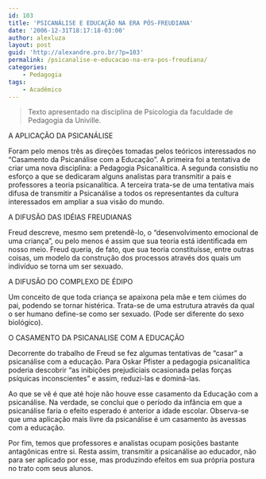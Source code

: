 ```yaml
---
id: 103
title: 'PSICANÁLISE E EDUCAÇÃO NA ERA PÓS-FREUDIANA'
date: '2006-12-31T18:17:18-03:00'
author: alexluza
layout: post
guid: 'http://alexandre.pro.br/?p=103'
permalink: /psicanalise-e-educacao-na-era-pos-freudiana/
categories:
    - Pedagogia
tags:
    - Acadêmico
---
```


> Texto apresentado na disciplina de Psicologia da faculdade de Pedagogia da Univille.

A APLICAÇÃO DA PSICANÁLISE

Foram pelo menos três as direções tomadas pelos teóricos interessados no “Casamento da Psicanálise com a Educação”. A primeira foi a tentativa de criar uma nova disciplina: a Pedagogia Psicanalítica. A segunda consistiu no esforço a que se dedicaram alguns analistas para transmitir a pais e professores a teoria psicanalítica. A terceira trata-se de uma tentativa mais difusa de transmitir a Psicanálise a todos os representantes da cultura interessados em ampliar a sua visão do mundo.

A DIFUSÃO DAS IDÉIAS FREUDIANAS

Freud descreve, mesmo sem pretendê-lo, o “desenvolvimento emocional de uma criança”, ou pelo menos é assim que sua teoria está identificada em nosso meio. Freud queria, de fato, que sua teoria constituísse, entre outras coisas, um modelo da construção dos processos através dos quais um indivíduo se torna um ser sexuado.

A DIFUSÃO DO COMPLEXO DE ÉDIPO

Um conceito de que toda criança se apaixona pela mãe e tem ciúmes do pai, podendo se tornar histérica. Trata-se de uma estrutura através da qual o ser humano define-se como ser sexuado. (Pode ser diferente do sexo biológico).

O CASAMENTO DA PSICANALISE COM A EDUCAÇÃO

Decorrente do trabalho de Freud se fez algumas tentativas de “casar” a psicanálise com a educação. Para Oskar Pfister a pedagogia psicanalítica poderia descobrir “as inibições prejudiciais ocasionada pelas forças psíquicas inconscientes” e assim, reduzi-las e dominá-las.

Ao que se vê é que até hoje não houve esse casamento da Educação com a psicanálise. Na verdade, se conclui que o período da infância em que a psicanálise faria o efeito esperado é anterior a idade escolar. Observa-se que uma aplicação mais livre da psicanálise é um casamento às avessas com a educação.

Por fim, temos que professores e analistas ocupam posições bastante antagônicas entre si. Resta assim, transmitir a psicanálise ao educador, não para ser aplicado por esse, mas produzindo efeitos em sua própria postura no trato com seus alunos.